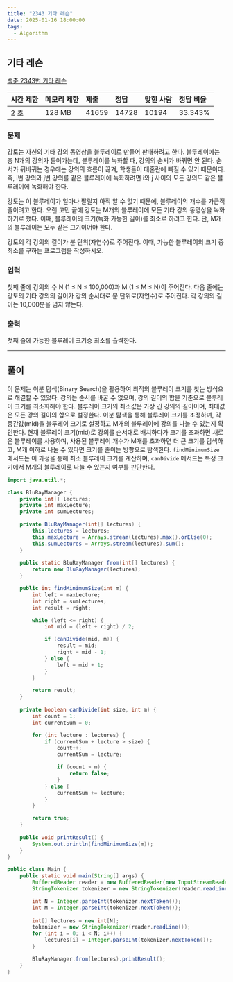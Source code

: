 ```yaml
---
title: "2343 기타 레슨"
date: 2025-01-16 18:00:00
tags: 
  - Algorithm
---
```



## 기타 레슨
[백준 2343번 기타 레슨](https://www.acmicpc.net/problem/2343)

| 시간 제한 | 메모리 제한 | 제출     | 정답    | 맞힌 사람 | 정답 비율   |
|:------|:-------|:-------|:------|:------|:--------|
| 2 초   | 128 MB | 41659 | 14728 | 10194 | 33.343% |

### 문제

강토는 자신의 기타 강의 동영상을 블루레이로 만들어 판매하려고 한다. 
블루레이에는 총 N개의 강의가 들어가는데, 블루레이를 녹화할 때, 강의의 순서가 바뀌면 안 된다. 
순서가 뒤바뀌는 경우에는 강의의 흐름이 끊겨, 학생들이 대혼란에 빠질 수 있기 때문이다. 
즉, i번 강의와 j번 강의를 같은 블루레이에 녹화하려면 i와 j 사이의 모든 강의도 같은 블루레이에 녹화해야 한다.<br>

강토는 이 블루레이가 얼마나 팔릴지 아직 알 수 없기 때문에, 블루레이의 개수를 가급적 줄이려고 한다. 
오랜 고민 끝에 강토는 M개의 블루레이에 모든 기타 강의 동영상을 녹화하기로 했다. 
이때, 블루레이의 크기(녹화 가능한 길이)를 최소로 하려고 한다. 
단, M개의 블루레이는 모두 같은 크기이어야 한다.<br>

강토의 각 강의의 길이가 분 단위(자연수)로 주어진다. 
이때, 가능한 블루레이의 크기 중 최소를 구하는 프로그램을 작성하시오.<br>

### 입력

첫째 줄에 강의의 수 N (1 ≤ N ≤ 100,000)과 M (1 ≤ M ≤ N)이 주어진다. 
다음 줄에는 강토의 기타 강의의 길이가 강의 순서대로 분 단위로(자연수)로 주어진다. 
각 강의의 길이는 10,000분을 넘지 않는다.

### 출력

첫째 줄에 가능한 블루레이 크기중 최소를 출력한다.

---

## 풀이

이 문제는 이분 탐색(Binary Search)을 활용하여 최적의 블루레이 크기를 찾는 방식으로 해결할 수 있었다. 
강의는 순서를 바꿀 수 없으며, 강의 길이의 합을 기준으로 블루레이 크기를 최소화해야 한다. 
블루레이 크기의 최소값은 가장 긴 강의의 길이이며, 최대값은 모든 강의 길이의 합으로 설정한다. 
이분 탐색을 통해 블루레이 크기를 조정하며, 
각 중간값(mid)을 블루레이 크기로 설정하고 M개의 블루레이에 강의를 나눌 수 있는지 확인한다. 
현재 블루레이 크기(mid)로 강의를 순서대로 배치하다가 크기를 초과하면 새로운 블루레이를 사용하며, 
사용된 블루레이 개수가 M개를 초과하면 더 큰 크기를 탐색하고, M개 이하로 나눌 수 있다면 크기를 줄이는 방향으로 탐색한다. 
`findMinimumSize` 메서드는 이 과정을 통해 최소 블루레이 크기를 계산하며, 
`canDivide` 메서드는 특정 크기에서 M개의 블루레이로 나눌 수 있는지 여부를 판단한다.

```java
import java.util.*;

class BluRayManager {
    private int[] lectures;
    private int maxLecture;
    private int sumLectures;

    private BluRayManager(int[] lectures) {
        this.lectures = lectures;
        this.maxLecture = Arrays.stream(lectures).max().orElse(0);
        this.sumLectures = Arrays.stream(lectures).sum();
    }
    
    public static BluRayManager from(int[] lectures) {
        return new BluRayManager(lectures);
    }

    public int findMinimumSize(int m) {
        int left = maxLecture;
        int right = sumLectures;
        int result = right;

        while (left <= right) {
            int mid = (left + right) / 2;

            if (canDivide(mid, m)) {
                result = mid;
                right = mid - 1;
            } else {
                left = mid + 1;
            }
        }

        return result;
    }
    
    private boolean canDivide(int size, int m) {
        int count = 1;
        int currentSum = 0;

        for (int lecture : lectures) {
            if (currentSum + lecture > size) {
                count++;
                currentSum = lecture;

                if (count > m) {
                    return false;
                }
            } else {
                currentSum += lecture;
            }
        }

        return true;
    }
    
    public void printResult() {
        System.out.println(findMinimumSize(m));
    }
}

public class Main {
    public static void main(String[] args) {
        BufferedReader reader = new BufferedReader(new InputStreamReader(System.in));
        StringTokenizer tokenizer = new StringTokenizer(reader.readLine());

        int N = Integer.parseInt(tokenizer.nextToken());
        int M = Integer.parseInt(tokenizer.nextToken());
        
        int[] lectures = new int[N];
        tokenizer = new StringTokenizer(reader.readLine());
        for (int i = 0; i < N; i++) {
            lectures[i] = Integer.parseInt(tokenizer.nextToken());
        }

        BluRayManager.from(lectures).printResult();
    }
}
```